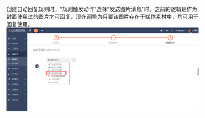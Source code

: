 创建自动回复规则时，“规则触发动作”选择“发送图片消息”时，之前的逻辑是作为封面使用过的图片才可回复，现在调整为只要该图片存在于媒体素材中，均可用于回复使用。![](/assets/1519632867%281%29.jpg)

